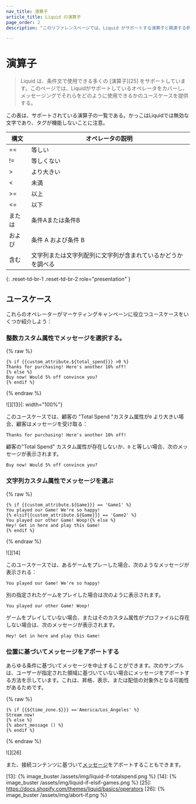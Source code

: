 ```yaml
---
nav_title: 演算子
article_title: Liquid の演算子
page_order: 2
description: "このリファレンスページでは、Liquid がサポートする演算子と関連する例について説明します。"

---
```


# 演算子

> Liquid は、条件文で使用できる多くの [演算子][25] をサポートしています。このページでは、Liquidがサポートしているオペレータをカバーし、メッセージングでそれらをどのように使用できるかのユースケースを提供する。

この表は、サポートされている演算子の一覧である。かっこはLiquidでは無効な文字であり、タグが機能しないことに注意。

|   構文| オペレータの説明|
|---------|-----------|
| ==  | 等しい        |
| !=  | 等しくない|
|  >  | より大きい  |
| <   | 未満     |
| >=| 以上|
| <= | 以下 |
| または | 条件Aまたは条件B|
| および | 条件 A および条件 B|
| 含む | 文字列または文字列配列に文字列が含まれているかどうかを調べる|
{: .reset-td-br-1 .reset-td-br-2 role="presentation" }

## ユースケース

これらのオペレーターがマーケティングキャンペーンに役立つユースケースをいくつか紹介しよう：

### 整数カスタム属性でメッセージを選択する。

{% raw %}
```liquid
{% if {{custom_attribute.${total_spend}}} >0 %}
Thanks for purchasing! Here's another 10% off!
{% else %}
Buy now! Would 5% off convince you?
{% endif %}
```
{% endraw %}

![][13]{: width="100%"}

このユースケースでは、顧客の "Total Spend "カスタム属性が`0` より大きい場合、顧客はメッセージを受け取る：

```
Thanks for purchasing! Here's another 10% off!
```
顧客の"Total Spend" カスタム属性が存在しないか、`0` と等しい場合、次のメッセージが表示されます。

```
Buy now! Would 5% off convince you?
```

### 文字列カスタム属性でメッセージを選ぶ

{% raw %}

```liquid
{% if {{custom_attribute.${Game}}} == 'Game1' %}
You played our Game! We're so happy!
{% elsif{{custom_attribute.${Game}}} == 'Game2' %}
You played our other Game! Woop!{% else %}
Hey! Get in here and play this Game!
{% endif %}
```
{% endraw %}

![][14]

このユースケースでは、あるゲームをプレーした場合、次のようなメッセージが表示される：

```
You played our Game! We're so happy!
```

別の指定されたゲームをプレイした場合は次のように表示されます。

```
You played our other Game! Woop!
```

ゲームをプレイしていない場合、またはそのカスタム属性がプロファイルに存在しない場合は、次のメッセージが表示されます。

```
Hey! Get in here and play this Game!
```

### 位置に基づいてメッセージをアボートする

あらゆる条件に基づいてメッセージを中止することができます。次のサンプルは、ユーザーが指定された領域に基づいていない場合にメッセージをアボートする方法を示しています。これは、昇格、表示、または配信の対象外となる可能性があるためです。

{% raw %}
```liquid
{% if {{${time_zone.$}}} =='America/Los_Angeles' %}
Stream now!
{% else %}
{% abort_message () %}
{% endif %}
```
{% endraw %}

![][26]

また、接続コンテンツに基づいて[メッセージ][1]をアボートすることもできます。


[1]: {{site.baseurl}}/user_guide/personalization_and_dynamic_content/connected_content/aborting_connected_content/
[13]: {% image_buster /assets/img/liquid-if-totalspend.png %}
[14]: {% image_buster /assets/img/liquid-if-elsif-games.png %}
[25]: https://docs.shopify.com/themes/liquid/basics/operators
[26]: {% image_buster /assets/img/abort-if.png %}
